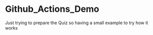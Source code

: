 # Github_Actions_Demo
Just trying to prepare the Quiz so having a small example to try how it works
